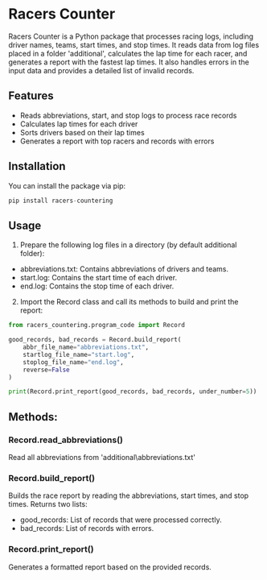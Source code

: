 # Racers Counter

Racers Counter is a Python package that processes racing logs, including driver names, teams, 
start times, and stop times. It reads data from log files placed in a folder 'additional', calculates the lap time 
for each racer, and generates a report with the fastest lap times. It also handles errors in the input data 
and provides a detailed list of invalid records.

## Features

- Reads abbreviations, start, and stop logs to process race records
- Calculates lap times for each driver
- Sorts drivers based on their lap times
- Generates a report with top racers and records with errors

## Installation

You can install the package via pip:
```python
pip install racers-countering
```
## Usage

1. Prepare the following log files in a directory (by default additional folder):

* abbreviations.txt: Contains abbreviations of drivers and teams.
* start.log: Contains the start time of each driver.
* end.log: Contains the stop time of each driver.

2. Import the Record class and call its methods to build and print the report:

```python
from racers_countering.program_code import Record

good_records, bad_records = Record.build_report(
    abbr_file_name="abbreviations.txt",
    startlog_file_name="start.log",
    stoplog_file_name="end.log",
    reverse=False
)

print(Record.print_report(good_records, bad_records, under_number=5))
```
## Methods:

### Record.read_abbreviations()
Read all abbreviations from 'additional\abbreviations.txt'

### Record.build_report()
Builds the race report by reading the abbreviations, start times, and stop times. Returns two lists:

* good_records: List of records that were processed correctly.
* bad_records: List of records with errors.

### Record.print_report()
Generates a formatted report based on the provided records.